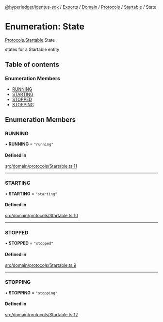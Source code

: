 [@hyperledger/identus-sdk](../README.md) / [Exports](../modules.md) / [Domain](../modules/Domain.md) / [Protocols](../modules/Domain.Protocols.md) / [Startable](../modules/Domain.Protocols.Startable.md) / State

# Enumeration: State

[Protocols](../modules/Domain.Protocols.md).[Startable](../modules/Domain.Protocols.Startable.md).State

states for a Startable entity

## Table of contents

### Enumeration Members

- [RUNNING](Domain.Protocols.Startable.State.md#running)
- [STARTING](Domain.Protocols.Startable.State.md#starting)
- [STOPPED](Domain.Protocols.Startable.State.md#stopped)
- [STOPPING](Domain.Protocols.Startable.State.md#stopping)

## Enumeration Members

### RUNNING

• **RUNNING** = ``"running"``

#### Defined in

[src/domain/protocols/Startable.ts:11](https://github.com/hyperledger-identus/sdk-ts/blob/d44afc3403bdd5cf86219cd263be20ea744f4706/src/domain/protocols/Startable.ts#L11)

___

### STARTING

• **STARTING** = ``"starting"``

#### Defined in

[src/domain/protocols/Startable.ts:10](https://github.com/hyperledger-identus/sdk-ts/blob/d44afc3403bdd5cf86219cd263be20ea744f4706/src/domain/protocols/Startable.ts#L10)

___

### STOPPED

• **STOPPED** = ``"stopped"``

#### Defined in

[src/domain/protocols/Startable.ts:9](https://github.com/hyperledger-identus/sdk-ts/blob/d44afc3403bdd5cf86219cd263be20ea744f4706/src/domain/protocols/Startable.ts#L9)

___

### STOPPING

• **STOPPING** = ``"stopping"``

#### Defined in

[src/domain/protocols/Startable.ts:12](https://github.com/hyperledger-identus/sdk-ts/blob/d44afc3403bdd5cf86219cd263be20ea744f4706/src/domain/protocols/Startable.ts#L12)
